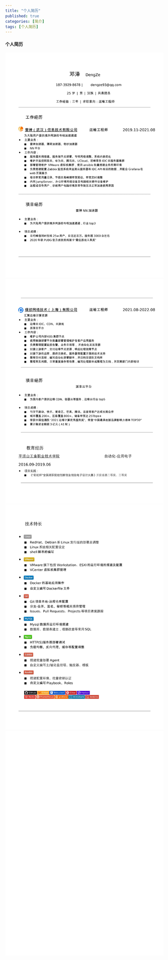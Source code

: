 ```yaml
---
title: "个人简历"
published: true
categories: [简介]
tags: [个人简历]
---
```


#### 个人简历
<img src="/assets/pics/resume_01.jpg" alt="resume_01"  style="max-width:100%; height: auto;">
<img src="/assets/pics/resume_02.jpg" alt="resume_02"  style="max-width:100%; height: auto;">
<img src="/assets/pics/resume_03.jpg" alt="resume_03"  style="max-width:100%; height: auto;">
<img src="/assets/pics/resume_04.jpg" alt="resume_04"  style="max-width:100%; height: auto;">
